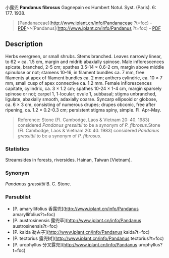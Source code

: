 小露兜 **Pandanus fibrosus** Gagnepain ex Humbert Notul. Syst. (Paris). 6: 177. 1938.

> [Pandanaceae](http://www.iplant.cn/info/Pandanaceae ?t=foc) - [PDF](http://iplant.cn/foc/pdf/Pandanaceae.pdf)>>[Pandanus](http://www.iplant.cn/info/Pandanus ?t=foc) - [PDF](http://www.iplant.cn/foc/pdf/Pandanus.pdf)

## Description

Herbs evergreen, or small shrubs. Stems branched. Leaves narrowly linear, to 62 × ca. 1.5 cm, margin and midrib abaxially spinose. Male inflorescences spicate, branched, 2-5 cm; spathes 3.5-14 × 0.6-2 cm, margin above middle spinulose or not; stamens 10-16, in filament bundles ca. 7 mm, free filaments at apex of filament bundles ca. 2 mm; anthers cylindric, ca. 10 × 7 mm, small cusp of apex connective ca. 1.2 mm. Female inflorescences capitate, cylindric, ca. 3 × 1.2 cm; spathes 10-24 × 1-4 cm, margin sparsely spinose or not; carpel 1, 1-locular; ovule 1, subbasal; stigma unbranched, ligulate, abaxially smooth, adaxially coarse. Syncarp ellipsoid or globose, ca. 6 × 3 cm, consisting of numerous drupes; drupes obconic, free after ripening, ca. 1.2 × 0.2-0.3 cm; persistent stigma spiny, simple. Fl. Apr-May.

> Reference: 
> Stone (Fl. Cambodge, Laos & Vietnam 20: 40. 1983) considered *Pandanus gressittii* to be a synonym of *P. fibrosus*.Stone (Fl. Cambodge, Laos & Vietnam 20: 40. 1983) considered *Pandanus gressittii* to be a synonym of *P. fibrosus*.

### Statistics
Streamsides in forests, riversides. Hainan, Taiwan [Vietnam].

### Synonym
*Pandanus gressittii* B. C. Stone.

### Parsublist

* [P.  amaryllifolius  香露兜](http://www.iplant.cn/info/Pandanus amaryllifolius?t=foc)
* [P.  austrosinensis  露兜草](http://www.iplant.cn/info/Pandanus austrosinensis?t=foc)
* [P.  kaida  勒古子](http://www.iplant.cn/info/Pandanus kaida?t=foc)
* [P.  tectorius  露兜树](http://www.iplant.cn/info/Pandanus tectorius?t=foc)
* [P.  urophyllus  分叉露兜](http://www.iplant.cn/info/Pandanus urophyllus?t=foc)
